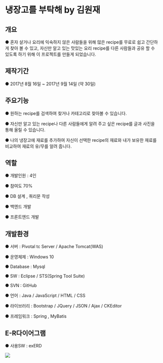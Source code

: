 <h1>냉장고를 부탁해 by 김원재</h1>

<h2>개요</h2>


● 혼자 살거나 요리에 익숙하지 않은 사람들을 위해 많은 recipe를 무료로 쉽고 간단하게 찾아 볼 수 있고,
 자신만 알고 있는 맛있는 요리 recipe를 다른 사람들과 공유 할 수 있도록 하기 위해 이 프로젝트를 만들게 되었습니다.
  
  
<h2>제작기간</h2>


●	2017년 8월 16일 ~ 2017년 9월 14일 (약 30일)

 
<h2>주요기능</h2>


●	원하는 recipe를  검색하여 찾거나 카테고리로 찾아볼 수 있습니다. 
 
●	자신만 알고 있는 recipe나 다른 사람들에게 알려 주고 싶은 recipe를 글과 사진을 통해 올릴 수 있습니다.
 
●	나의 냉장고에 재료를 추가하여 자신이 선택한 recipe의 재료와 내가 보유한 재료를 비교하여 재료의 유/무를 알려 줍니다.


<h2>역할</h2>


● 개발인원 : 4인

● 참여도 70%

● DB 설계 , 쿼리문 작성

● 백엔드 개발 

● 프론트엔드 개발 


<h2>개발환경</h2>


● 서버 : Pivotal tc Server / Apache Tomcat(WAS)

● 운영체제 : Windows 10

● Database : Mysql

● SW : Eclipse / STS(Spring Tool Suite)

● SVN : GitHub

● 언어 : Java / JavaScript / HTML / CSS

● 라이브러리 : Bootstrap / JQuery / JSON / Ajax / CKEditor

● 프레임워크 : Spring , MyBatis


<h2>E-R다이어그램</h2>


● 사용SW : exERD

<img src="https://i.imgur.com/dOWwzPB.png">


